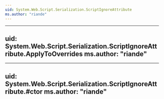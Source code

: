 ```yaml
---
uid: System.Web.Script.Serialization.ScriptIgnoreAttribute
ms.author: "riande"
---
```


---
uid: System.Web.Script.Serialization.ScriptIgnoreAttribute.ApplyToOverrides
ms.author: "riande"
---

---
uid: System.Web.Script.Serialization.ScriptIgnoreAttribute.#ctor
ms.author: "riande"
---

